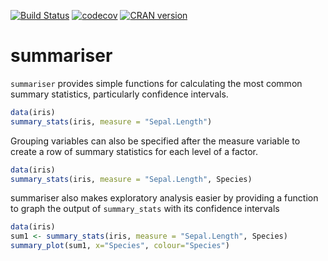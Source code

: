 [![Build Status](https://travis-ci.org/condwanaland/summariser.svg?branch=master)](https://travis-ci.org/condwanaland/summariser) [![codecov](https://codecov.io/gh/condwanaland/summariser/branch/master/graph/badge.svg)](https://codecov.io/gh/condwanaland/summariser) [![CRAN version](http://www.r-pkg.org/badges/version/summariser)](https://cran.r-project.org/package=summariser)

# summariser

`summariser` provides simple functions for calculating the most common summary statistics, particularly confidence intervals. 

```R
data(iris)
summary_stats(iris, measure = "Sepal.Length")
```

Grouping variables can also be specified after the measure variable to create a row of summary statistics for each level of a factor.

```R
data(iris)
summary_stats(iris, measure = "Sepal.Length", Species)
```

summariser also makes exploratory analysis easier by providing a function to graph the output of `summary_stats` with its confidence intervals

```R
data(iris)
sum1 <- summary_stats(iris, measure = "Sepal.Length", Species)
summary_plot(sum1, x="Species", colour="Species")
```
